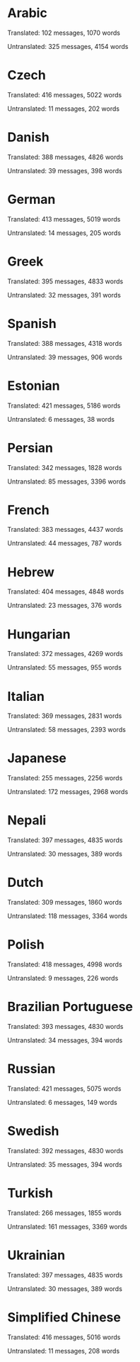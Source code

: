 # Arabic

Translated: 102 messages, 1070 words

Untranslated: 325 messages, 4154 words

# Czech

Translated: 416 messages, 5022 words

Untranslated: 11 messages, 202 words

# Danish

Translated: 388 messages, 4826 words

Untranslated: 39 messages, 398 words

# German

Translated: 413 messages, 5019 words

Untranslated: 14 messages, 205 words

# Greek

Translated: 395 messages, 4833 words

Untranslated: 32 messages, 391 words

# Spanish

Translated: 388 messages, 4318 words

Untranslated: 39 messages, 906 words

# Estonian

Translated: 421 messages, 5186 words

Untranslated: 6 messages, 38 words

# Persian

Translated: 342 messages, 1828 words

Untranslated: 85 messages, 3396 words

# French

Translated: 383 messages, 4437 words

Untranslated: 44 messages, 787 words

# Hebrew

Translated: 404 messages, 4848 words

Untranslated: 23 messages, 376 words

# Hungarian

Translated: 372 messages, 4269 words

Untranslated: 55 messages, 955 words

# Italian

Translated: 369 messages, 2831 words

Untranslated: 58 messages, 2393 words

# Japanese

Translated: 255 messages, 2256 words

Untranslated: 172 messages, 2968 words

# Nepali

Translated: 397 messages, 4835 words

Untranslated: 30 messages, 389 words

# Dutch

Translated: 309 messages, 1860 words

Untranslated: 118 messages, 3364 words

# Polish

Translated: 418 messages, 4998 words

Untranslated: 9 messages, 226 words

# Brazilian Portuguese

Translated: 393 messages, 4830 words

Untranslated: 34 messages, 394 words

# Russian

Translated: 421 messages, 5075 words

Untranslated: 6 messages, 149 words

# Swedish

Translated: 392 messages, 4830 words

Untranslated: 35 messages, 394 words

# Turkish

Translated: 266 messages, 1855 words

Untranslated: 161 messages, 3369 words

# Ukrainian

Translated: 397 messages, 4835 words

Untranslated: 30 messages, 389 words

# Simplified Chinese

Translated: 416 messages, 5016 words

Untranslated: 11 messages, 208 words
